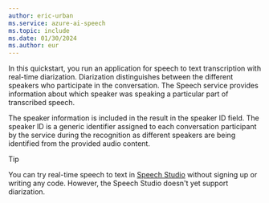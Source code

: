 ```yaml
---
author: eric-urban
ms.service: azure-ai-speech
ms.topic: include
ms.date: 01/30/2024
ms.author: eur
---
```


In this quickstart, you run an application for speech to text transcription with real-time diarization. Diarization distinguishes between the different speakers who participate in the conversation. The Speech service provides information about which speaker was speaking a particular part of transcribed speech. 

The speaker information is included in the result in the speaker ID field. The speaker ID is a generic identifier assigned to each conversation participant by the service during the recognition as different speakers are being identified from the provided audio content.

> [!TIP]
> You can try real-time speech to text in [Speech Studio](https://aka.ms/speechstudio/speechtotexttool) without signing up or writing any code. However, the Speech Studio doesn't yet support diarization.
